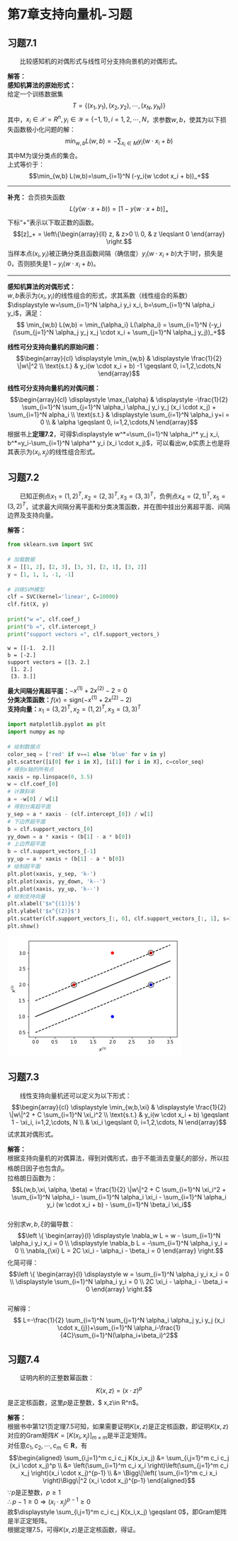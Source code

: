 # 第7章支持向量机-习题

## 习题7.1
&emsp;&emsp;比较感知机的对偶形式与线性可分支持向景机的对偶形式。

**解答：**  
**感知机算法的原始形式：**  
给定一个训练数据集$$T=\{(x_1,y_1),(x_2,y_2),\cdots,(x_N,y_N)\}$$其中，$x_i \in \mathcal{X} = R^n, y_i \in \mathcal{Y}=\{-1,1\}, i=1,2,\cdots,N$，求参数$w,b$，使其为以下损失函数极小化问题的解：$$\min_{w,b} L(w,b)=-\sum_{x_i \in M} y_i(w \cdot x_i + b)$$其中M为误分类点的集合。  
上式等价于：$$\min_{w,b} L(w,b)=\sum_{i=1}^N (-y_i(w \cdot x_i + b))_+$$

----

**补充：** 合页损失函数$$L(y(w \cdot x + b)) = [1-y(w \cdot x + b)]_+$$下标“+”表示以下取正数的函数。$$[z]_+ = \left\{\begin{array}{ll} z, & z>0 \\
0, & z \leqslant 0 
\end{array} \right.$$当样本点$(x_i,y_i)$被正确分类且函数间隔（确信度）$y_i(w \cdot x_i + b)$大于1时，损失是0，否则损失是$1-y_i(w \cdot x_i + b)$。

----

**感知机算法的对偶形式：**  
$w,b$表示为$\langle x_i,y_i \rangle$的线性组合的形式，求其系数（线性组合的系数）$\displaystyle w=\sum_{i=1}^N \alpha_i y_i x_i, b=\sum_{i=1}^N \alpha_i y_i$，满足：$$
\min_{w,b} L(w,b) = \min_{\alpha_i} L(\alpha_i) = \sum_{i=1}^N (-y_i (\sum_{j=1}^N \alpha_j y_j x_j \cdot x_i + \sum_{j=1}^N \alpha_j y_j))_+$$  

**线性可分支持向量机的原始问题：**  
$$\begin{array}{cl} 
\displaystyle \min_{w,b} & \displaystyle \frac{1}{2} \|w\|^2 \\
\text{s.t.} & y_i(w \cdot x_i + b) -1 \geqslant 0, i=1,2,\cdots,N
\end{array}$$  

**线性可分支持向量机的对偶问题：**  
$$\begin{array}{cl} 
\displaystyle \max_{\alpha} & \displaystyle -\frac{1}{2} \sum_{i=1}^N \sum_{j=1}^N \alpha_i \alpha_j y_i y_j (x_i \cdot x_j) + \sum_{i=1}^N 
alpha_i \\
\text{s.t.} & \displaystyle \sum_{i=1}^N \alpha_i y+i = 0 \\
& \alpha \geqslant 0, i=1,2,\cdots,N
\end{array}$$根据书上**定理7.2**，可得$\displaystyle w^*=\sum_{i=1}^N \alpha_i^* y_j x_i, b^*=y_i-\sum_{i=1}^N \alpha^* y_i (x_i \cdot x_j)$，可以看出$w,b$实质上也是将其表示为$\langle x_i, x_j\rangle$的线性组合形式。

## 习题7.2

&emsp;&emsp;已知正例点$x_1=(1,2)^T,x_2=(2,3)^T,x_3=(3,3)^T$，负例点$x_4=(2,1)^T,x_5=(3,2)^T$，试求最大间隔分离平面和分类决策函数，并在图中挂出分离超平面、间隔边界及支持向量。  

**解答：**


```python
from sklearn.svm import SVC

# 加载数据
X = [[1, 2], [2, 3], [3, 3], [2, 1], [3, 2]]
y = [1, 1, 1, -1, -1]

# 训练SVM模型
clf = SVC(kernel='linear', C=10000)
clf.fit(X, y)

print("w =", clf.coef_)
print("b =", clf.intercept_)
print("support vectors =", clf.support_vectors_)
```

    w = [[-1.  2.]]
    b = [-2.]
    support vectors = [[3. 2.]
     [1. 2.]
     [3. 3.]]
    

**最大间隔分离超平面：**$-x^{(1)}+2x^{(2)}-2=0$  
**分类决策函数：**$f(x)=\text{sign}(-x^{(1)}+2x^{(2)}-2)$  
**支持向量：**$x_1=(3,2)^T,x_2=(1,2)^T, x_3=(3,3)^T$  


```python
import matplotlib.pyplot as plt
import numpy as np

# 绘制数据点
color_seq = ['red' if v==1 else 'blue' for v in y]
plt.scatter([i[0] for i in X], [i[1] for i in X], c=color_seq)
# 得到x轴的所有点
xaxis = np.linspace(0, 3.5)
w = clf.coef_[0]
# 计算斜率
a = -w[0] / w[1]
# 得到分离超平面
y_sep = a * xaxis - (clf.intercept_[0]) / w[1]
# 下边界超平面
b = clf.support_vectors_[0]
yy_down = a * xaxis + (b[1] - a * b[0])
# 上边界超平面
b = clf.support_vectors_[-1]
yy_up = a * xaxis + (b[1] - a * b[0])
# 绘制超平面
plt.plot(xaxis, y_sep, 'k-')
plt.plot(xaxis, yy_down, 'k--')
plt.plot(xaxis, yy_up, 'k--')
# 绘制支持向量
plt.xlabel('$x^{(1)}$')
plt.ylabel('$x^{(2)}$')
plt.scatter(clf.support_vectors_[:, 0], clf.support_vectors_[:, 1], s=150, facecolors='none', edgecolors='k')
plt.show()
```

![png](output_5_0.png)

## 习题7.3

&emsp;&emsp;线性支持向量机还可以定义为以下形式：$$\begin{array}{cl} 
\displaystyle \min_{w,b,\xi} & \displaystyle \frac{1}{2} \|w\|^2 + C \sum_{i=1}^N \xi_i^2 \\
\text{s.t.} & y_i(w \cdot x_i + b) \geqslant 1 - \xi_i, i=1,2,\cdots, N \\
& \xi_i \geqslant 0, i=1,2,\cdots, N
\end{array}$$试求其对偶形式。

**解答：**  
根据支持向量机的对偶算法，得到对偶形式，由于不能消去变量$\xi_i$的部分，所以拉格朗日因子也包含$\beta_i$。  
拉格朗日函数为：$$L(w,b,\xi, \alpha, \beta) = \frac{1}{2} \|w\|^2 + C \sum_{i=1}^N \xi_i^2 + \sum_{i=1}^N \alpha_i - \sum_{i=1}^N \alpha_i \xi_i - \sum_{i=1}^N \alpha_i y_i (w \cdot x_i + b) - \sum_{i=1}^N \beta_i \xi_i$$  
分别求$w,b,\xi$的偏导数：$$\left \{ \begin{array}{l}
\displaystyle \nabla_w L  = w - \sum_{i=1}^N \alpha_i y_i x_i = 0 \\ 
\displaystyle \nabla_b L  =  -\sum_{i=1}^N \alpha_i y_i = 0 \\
\nabla_{\xi} L  = 2C \xi_i - \alpha_i - \beta_i = 0 
\end{array} \right.$$化简可得：$$\left \{ \begin{array}{l}
\displaystyle w = \sum_{i=1}^N \alpha_i y_i x_i = 0 \\ 
\displaystyle \sum_{i=1}^N \alpha_i y_i = 0 \\
2C \xi_i - \alpha_i - \beta_i = 0 
\end{array} \right.$$  
可解得：$$
L=-\frac{1}{2} \sum_{i=1}^N \sum_{j=1}^N \alpha_i \alpha_j y_i y_j (x_i \cdot x_{j})+\sum_{i=1}^N \alpha_i-\frac{1}{4C}\sum_{i=1}^N(\alpha_i+\beta_i)^2$$

## 习题7.4

&emsp;&emsp;证明内积的正整数幂函数：$$K(x,z)=(x\cdot z)^p$$是正定核函数，这里$p$是正整数，$ x,z\in R^n$。

**解答：**  
根据书中第121页定理7.5可知，如果需要证明$K(x,z)$是正定核函数，即证明$K(x,z)$对应的Gram矩阵$K=\left[ K(x_i,x_j) \right]_{m \times m}$是半正定矩阵。  
对任意$c_1,c_2,\cdots,c_m \in \mathbf{R}$，有$$\begin{aligned} 
\sum_{i,j=1}^m c_i c_j K(x_i,x_j) 
&= \sum_{i,j=1}^m c_i c_j (x_i \cdot x_j)^p \\
&= \left(\sum_{i=1}^m c_i x_i \right)\left(\sum_{j=1}^m c_i x_j \right)(x_i \cdot x_j)^{p-1} \\
&= \Bigg\|\left( \sum_{i=1}^m c_i x_i \right)\Bigg\|^2 (x_i \cdot x_j)^{p-1}
\end{aligned}$$
$\because p$是正整数，$p \geqslant 1$  
$\therefore p-1 \geqslant 0 \Rightarrow (x_i \cdot x_j)^{p-1} \geqslant 0$  
故$\displaystyle \sum_{i,j=1}^m c_i c_j K(x_i,x_j) \geqslant 0$，即Gram矩阵是半正定矩阵。  
根据定理7.5，可得$K(x,z)$是正定核函数，得证。
